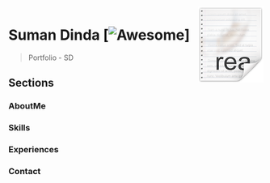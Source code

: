 <img src="images/ricon.png" align="right" />

# Suman Dinda [![Awesome](https://cdn.rawgit.com/sindresorhus/awesome/d7305f38d29fed78fa85652e3a63e154dd8e8829/media/badge.svg)]
> Portfolio - SD

## Sections

### AboutMe

### Skills

### Experiences

### Contact